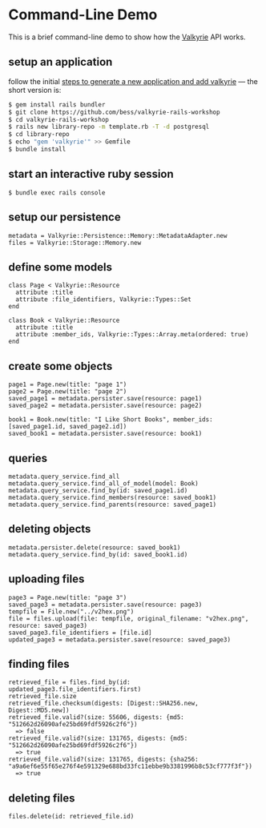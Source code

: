 # Command-Line Demo
This is a brief command-line demo to show how the [Valkyrie](https://github.com/samvera/valkyrie) API works.

## setup an application
follow the initial [steps to generate a new application and add valkyrie](https://github.com/awead/valkyrie-rails-workshop/) — the short version is:
```sh
$ gem install rails bundler
$ git clone https://github.com/bess/valkyrie-rails-workshop
$ cd valkyrie-rails-workshop
$ rails new library-repo -m template.rb -T -d postgresql
$ cd library-repo
$ echo "gem 'valkyrie'" >> Gemfile
$ bundle install
```

## start an interactive ruby session
```
$ bundle exec rails console
```

## setup our persistence
```
metadata = Valkyrie::Persistence::Memory::MetadataAdapter.new
files = Valkyrie::Storage::Memory.new
```

## define some models
```
class Page < Valkyrie::Resource
  attribute :title
  attribute :file_identifiers, Valkyrie::Types::Set
end

class Book < Valkyrie::Resource
  attribute :title
  attribute :member_ids, Valkyrie::Types::Array.meta(ordered: true)
end
```

## create some objects
```
page1 = Page.new(title: "page 1")
page2 = Page.new(title: "page 2")
saved_page1 = metadata.persister.save(resource: page1)
saved_page2 = metadata.persister.save(resource: page2)

book1 = Book.new(title: "I Like Short Books", member_ids: [saved_page1.id, saved_page2.id])
saved_book1 = metadata.persister.save(resource: book1)
```

## queries
```
metadata.query_service.find_all
metadata.query_service.find_all_of_model(model: Book)
metadata.query_service.find_by(id: saved_page1.id)
metadata.query_service.find_members(resource: saved_book1)
metadata.query_service.find_parents(resource: saved_page1)
```

## deleting objects
```
metadata.persister.delete(resource: saved_book1)
metadata.query_service.find_by(id: saved_book1.id)
```

## uploading files
```
page3 = Page.new(title: "page 3")
saved_page3 = metadata.persister.save(resource: page3)
tempfile = File.new("../v2hex.png")
file = files.upload(file: tempfile, original_filename: "v2hex.png", resource: saved_page3)
saved_page3.file_identifiers = [file.id]
updated_page3 = metadata.persister.save(resource: saved_page3)
```

## finding files
```
retrieved_file = files.find_by(id: updated_page3.file_identifiers.first)
retrieved_file.size
retrieved_file.checksum(digests: [Digest::SHA256.new, Digest::MD5.new])
retrieved_file.valid?(size: 55606, digests: {md5: "512662d26090afe25bd69fdf5926c2f6"})
  => false
retrieved_file.valid?(size: 131765, digests: {md5: "512662d26090afe25bd69fdf5926c2f6"})
  => true
retrieved_file.valid?(size: 131765, digests: {sha256: "a9a6ef6e55f65e276f4e591329e688bd33fc11ebbe9b3381996b8c53cf777f3f"})
  => true
```

## deleting files
```
files.delete(id: retrieved_file.id)
```
